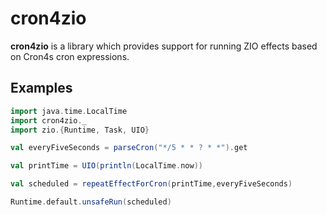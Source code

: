 # cron4zio

**cron4zio** is a library which provides support for running ZIO effects based on Cron4s cron expressions.

## Examples

```scala
import java.time.LocalTime
import cron4zio._
import zio.{Runtime, Task, UIO}

val everyFiveSeconds = parseCron("*/5 * * ? * *").get

val printTime = UIO(println(LocalTime.now))

val scheduled = repeatEffectForCron(printTime,everyFiveSeconds)

Runtime.default.unsafeRun(scheduled)
```